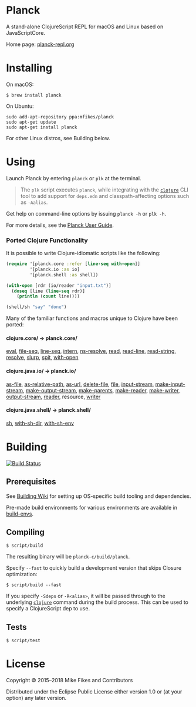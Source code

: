 # Planck

A stand-alone ClojureScript REPL for macOS and Linux based on JavaScriptCore.

Home page: [planck-repl.org](http://planck-repl.org)

# Installing

On macOS:
```
$ brew install planck
```

On Ubuntu:
```
sudo add-apt-repository ppa:mfikes/planck
sudo apt-get update
sudo apt-get install planck
```

For other Linux distros, see Building below.

# Using

Launch Planck by entering `planck` or `plk` at the terminal. 

> The `plk` script executes `planck`, while integrating with the [`clojure`](https://clojure.org/guides/getting_started) CLI tool to add support for `deps.edn` and classpath-affecting options such as `-Aalias`.

Get help on command-line options by issuing `planck -h` or `plk -h`.

For more details, see the [Planck User Guide](http://planck-repl.org/guide.html).

### Ported Clojure Functionality

It is possible to write Clojure-idiomatic scripts like the following:

```clojure
(require '[planck.core :refer [line-seq with-open]]
         '[planck.io :as io]
         '[planck.shell :as shell])

(with-open [rdr (io/reader "input.txt")]
  (doseq [line (line-seq rdr)]
    (println (count line))))

(shell/sh "say" "done")
```    

Many of the familiar functions and macros unique to Clojure have been ported:

#### clojure.core/ -> planck.core/ 

[eval](http://planck-repl.org/planck-core.html#eval), 
[file-seq](http://planck-repl.org/planck-core.html#file-seq),
[line-seq](http://planck-repl.org/planck-core.html#line-seq),
[intern](http://planck-repl.org/planck-core.html#intern),
[ns-resolve](http://planck-repl.org/planck-core.html#ns-resolve),
[read](http://planck-repl.org/planck-core.html#read),
[read-line](http://planck-repl.org/planck-core.html#read-line),
[read-string](http://planck-repl.org/planck-core.html#read-string),
[resolve](http://planck-repl.org/planck-core.html#resolve),
[slurp](http://planck-repl.org/planck-core.html#slurp),
[spit](http://planck-repl.org/planck-core.html#spit),
[with-open](http://planck-repl.org/planck-core.html#with-open)

#### clojure.java.io/ -> planck.io/

[as-file](http://planck-repl.org/planck-io.html#as-file),
[as-relative-path](http://planck-repl.org/planck-io.html#as-relative-path),
[as-url](http://planck-repl.org/planck-io.html#as-url),
[delete-file](http://planck-repl.org/planck-io.html#delete-file),
[file](http://planck-repl.org/planck-io.html#file),
[input-stream](http://planck-repl.org/planck-io.html#input-stream),
[make-input-stream](http://planck-repl.org/planck-io.html#make-input-stream),
[make-output-stream](http://planck-repl.org/planck-io.html#make-output-stream),
[make-parents](http://planck-repl.org/planck-io.html#make-parents),
[make-reader](http://planck-repl.org/planck-io.html#make-reader),
[make-writer](http://planck-repl.org/planck-io.html#make-writer),
[output-stream](http://planck-repl.org/planck-io.html#output-stream),
[reader](http://planck-repl.org/planck-io.html#reader),
resource,
[writer](http://planck-repl.org/planck-io.html#writer)

#### clojure.java.shell/ -> planck.shell/

[sh](http://planck-repl.org/planck-shell.html#sh),
[with-sh-dir](http://planck-repl.org/planck-shell.html#with-sh-dir),
[with-sh-env](http://planck-repl.org/planck-shell.html#with-sh-env)

# Building 

[![Build Status](https://travis-ci.org/planck-repl/planck.svg?branch=master)](https://travis-ci.org/planck-repl/planck)

## Prerequisites 

See [Building Wiki](https://github.com/planck-repl/planck/wiki/Building) for setting up OS-specific build tooling and dependencies.

Pre-made build environments for various environments are available in [build-envs](https://github.com/planck-repl/planck/tree/master/build-envs).

## Compiling

```
$ script/build
```

The resulting binary will be `planck-c/build/planck`.

Specify `--fast` to quickly build a development version that skips Closure optimization:

```
$ script/build --fast
```

If you specify `-Sdeps` or `-R<alias>`, it will be passed through to the underlying [`clojure`](https://clojure.org/guides/deps_and_cli) command during the build process. This can be used to specify a ClojureScript dep to use.

## Tests

```
$ script/test
```


# License

Copyright © 2015–2018 Mike Fikes and Contributors

Distributed under the Eclipse Public License either version 1.0 or (at your option) any later version.
